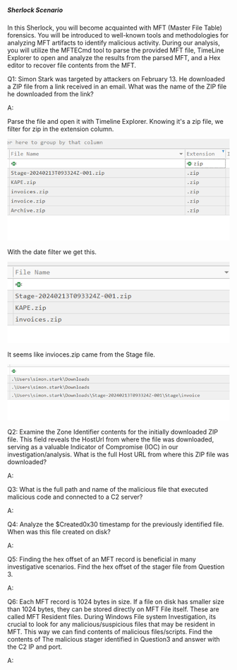 
##### Sherlock Scenario

In this Sherlock, you will become acquainted with MFT (Master File Table) forensics. You will be introduced to well-known tools and methodologies for analyzing MFT artifacts to identify malicious activity. During our analysis, you will utilize the MFTECmd tool to parse the provided MFT file, TimeLine Explorer to open and analyze the results from the parsed MFT, and a Hex editor to recover file contents from the MFT.


Q1: Simon Stark was targeted by attackers on February 13. He downloaded a ZIP file from a link received in an email. What was the name of the ZIP file he downloaded from the link?

A: 

Parse the file and open it with Timeline Explorer.
Knowing it's a zip file, we filter for zip in the extension column.

![](../../Img/Pasted%20image%2020250429135848.png)

With the date filter we get this.

![](../../Img/Pasted%20image%2020250429140040.png)

It seems like invioces.zip came from the Stage file.

![](../../Img/Pasted%20image%2020250429140151.png)

Q2: Examine the Zone Identifier contents for the initially downloaded ZIP file. This field reveals the HostUrl from where the file was downloaded, serving as a valuable Indicator of Compromise (IOC) in our investigation/analysis. What is the full Host URL from where this ZIP file was downloaded?

A: 

Q3: What is the full path and name of the malicious file that executed malicious code and connected to a C2 server?

A: 

Q4: Analyze the $Created0x30 timestamp for the previously identified file. When was this file created on disk?

A: 

Q5: Finding the hex offset of an MFT record is beneficial in many investigative scenarios. Find the hex offset of the stager file from Question 3.

A: 

Q6: Each MFT record is 1024 bytes in size. If a file on disk has smaller size than 1024 bytes, they can be stored directly on MFT File itself. These are called MFT Resident files. During Windows File system Investigation, its crucial to look for any malicious/suspicious files that may be resident in MFT. This way we can find contents of malicious files/scripts. Find the contents of The malicious stager identified in Question3 and answer with the C2 IP and port.

A: 

